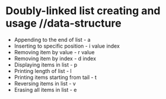 # Doubly-linked list creating and usage  //data-structure 
- Appending to the end of list - a
- Inserting to specific position - i value index
- Removing item by value - r value
- Removing item by index - d index
- Displaying items in list - p
- Printing length of list - l
- Printing items starting from tail - t
- Reversing items in list - v
- Erasing all items in list - e
